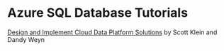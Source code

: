 # Azure SQL Database Tutorials

[Design and Implement Cloud Data Platform Solutions](https://mva.microsoft.com/en-US/training-courses/design-and-implement-cloud-data-platform-solutions-15711?l=jbCdW0j1B_3005244527) by Scott Klein and Dandy Weyn